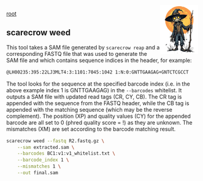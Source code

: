 <img style="float:right;width:100px;" src="../img/scarecrow.png" alt="scarecrow"/>

[root](root.md)

## scarecrow weed
This tool takes a SAM file generated by `scarecrow reap` and a corresponding FASTQ file that was used to generate the SAM file and which contains sequence indices in the header, for example:

```bash
@LH00235:395:22LJ3MLT4:3:1101:7045:1042 1:N:0:GNTTGAAGAG+GNTCTCGCCT
```

The tool looks for the sequence at the specified barcode index (i.e. in the above example index 1 is GNTTGAAGAG) in the `--barcodes` whitelist. It outputs a SAM file with updated read tags (CR, CY, CB). The CR tag is appended with the sequence from the FASTQ header, while the CB tag is appended with the matching sequence (which may be the reverse complement). The position (XP) and quality values (CY) for the appended barcode are all set to 0 (phred quality score = !) as they are unknown. The mismatches (XM) are set according to the barcode matching result.

```bash
scarecrow weed --fastq R2.fastq.gz \
    --sam extracted.sam \
    --barcodes BC1:v1:v1_whitelist.txt \
    --barcode_index 1 \
    --mismatches 1 \
    --out final.sam
```
